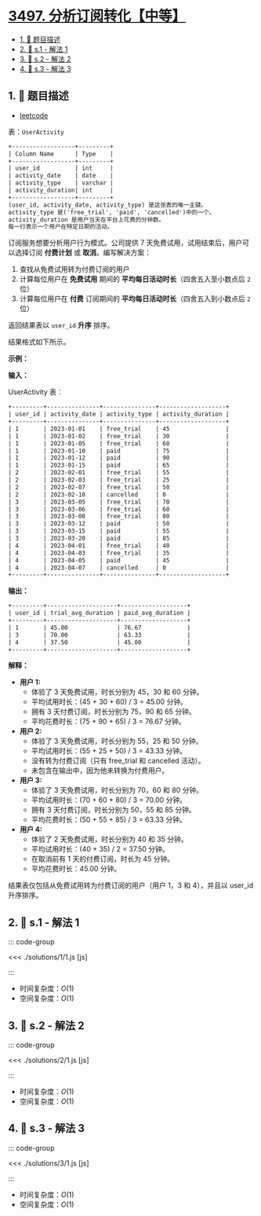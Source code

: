 # [3497. 分析订阅转化【中等】](https://github.com/tnotesjs/TNotes.leetcode/tree/main/notes/3497.%20%E5%88%86%E6%9E%90%E8%AE%A2%E9%98%85%E8%BD%AC%E5%8C%96%E3%80%90%E4%B8%AD%E7%AD%89%E3%80%91)

<!-- region:toc -->

- [1. 📝 题目描述](#1--题目描述)
- [2. 🎯 s.1 - 解法 1](#2--s1---解法-1)
- [3. 🎯 s.2 - 解法 2](#3--s2---解法-2)
- [4. 🎯 s.3 - 解法 3](#4--s3---解法-3)

<!-- endregion:toc -->

## 1. 📝 题目描述

- [leetcode](https://leetcode.cn/problems/analyze-subscription-conversion/)

表：`UserActivity`

```txt
+------------------+---------+
| Column Name      | Type    |
+------------------+---------+
| user_id          | int     |
| activity_date    | date    |
| activity_type    | varchar |
| activity_duration| int     |
+------------------+---------+
(user_id, activity_date, activity_type) 是这张表的唯一主键。
activity_type 是('free_trial', 'paid', 'cancelled')中的一个。
activity_duration 是用户当天在平台上花费的分钟数。
每一行表示一个用户在特定日期的活动。
```

订阅服务想要分析用户行为模式。公司提供 7 天免费试用，试用结束后，用户可以选择订阅 **付费计划** 或 **取消**。编写解决方案：

1. 查找从免费试用转为付费订阅的用户
2. 计算每位用户在 **免费试用** 期间的 **平均每日活动时长**（四舍五入至小数点后 `2` 位）
3. 计算每位用户在 **付费** 订阅期间的 **平均每日活动时长**（四舍五入到小数点后 `2` 位）

返回结果表以 `user_id` **升序** 排序。

结果格式如下所示。

**示例：**

**输入：**

UserActivity 表：

```txt
+---------+---------------+---------------+-------------------+
| user_id | activity_date | activity_type | activity_duration |
+---------+---------------+---------------+-------------------+
| 1       | 2023-01-01    | free_trial    | 45                |
| 1       | 2023-01-02    | free_trial    | 30                |
| 1       | 2023-01-05    | free_trial    | 60                |
| 1       | 2023-01-10    | paid          | 75                |
| 1       | 2023-01-12    | paid          | 90                |
| 1       | 2023-01-15    | paid          | 65                |
| 2       | 2023-02-01    | free_trial    | 55                |
| 2       | 2023-02-03    | free_trial    | 25                |
| 2       | 2023-02-07    | free_trial    | 50                |
| 2       | 2023-02-10    | cancelled     | 0                 |
| 3       | 2023-03-05    | free_trial    | 70                |
| 3       | 2023-03-06    | free_trial    | 60                |
| 3       | 2023-03-08    | free_trial    | 80                |
| 3       | 2023-03-12    | paid          | 50                |
| 3       | 2023-03-15    | paid          | 55                |
| 3       | 2023-03-20    | paid          | 85                |
| 4       | 2023-04-01    | free_trial    | 40                |
| 4       | 2023-04-03    | free_trial    | 35                |
| 4       | 2023-04-05    | paid          | 45                |
| 4       | 2023-04-07    | cancelled     | 0                 |
+---------+---------------+---------------+-------------------+
```

**输出：**

```txt
+---------+--------------------+-------------------+
| user_id | trial_avg_duration | paid_avg_duration |
+---------+--------------------+-------------------+
| 1       | 45.00              | 76.67             |
| 3       | 70.00              | 63.33             |
| 4       | 37.50              | 45.00             |
+---------+--------------------+-------------------+
```

**解释：**

- **用户 1:**
  - 体验了 3 天免费试用，时长分别为 45，30 和 60 分钟。
  - 平均试用时长：(45 + 30 + 60) / 3 = 45.00 分钟。
  - 拥有 3 天付费订阅，时长分别为 75，90 和 65 分钟。
  - 平均花费时长：(75 + 90 + 65) / 3 = 76.67 分钟。
- **用户 2:**
  - 体验了 3 天免费试用，时长分别为 55，25 和 50 分钟。
  - 平均试用时长：(55 + 25 + 50) / 3 = 43.33 分钟。
  - 没有转为付费订阅（只有 free_trial 和 cancelled 活动）。
  - 未包含在输出中，因为他未转换为付费用户。
- **用户 3:**
  - 体验了 3 天免费试用，时长分别为 70，60 和 80 分钟。
  - 平均试用时长：(70 + 60 + 80) / 3 = 70.00 分钟。
  - 拥有 3 天付费订阅，时长分别为 50，55 和 85 分钟。
  - 平均花费时长：(50 + 55 + 85) / 3 = 63.33 分钟。
- **用户 4:**
  - 体验了 2 天免费试用，时长分别为 40 和 35 分钟。
  - 平均试用时长：(40 + 35) / 2 = 37.50 分钟。
  - 在取消前有 1 天的付费订阅，时长为 45 分钟。
  - 平均花费时长：45.00 分钟。

结果表仅包括从免费试用转为付费订阅的用户（用户 1，3 和 4），并且以 user_id 升序排序。

## 2. 🎯 s.1 - 解法 1

::: code-group

<<< ./solutions/1/1.js [js]

:::

- 时间复杂度：$O(1)$
- 空间复杂度：$O(1)$

## 3. 🎯 s.2 - 解法 2

::: code-group

<<< ./solutions/2/1.js [js]

:::

- 时间复杂度：$O(1)$
- 空间复杂度：$O(1)$

## 4. 🎯 s.3 - 解法 3

::: code-group

<<< ./solutions/3/1.js [js]

:::

- 时间复杂度：$O(1)$
- 空间复杂度：$O(1)$
